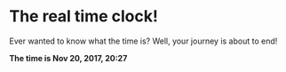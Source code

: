 # The real time clock!

Ever wanted to know what the time is? Well, your journey is about to end!

**The time is Nov 20, 2017, 20:27**